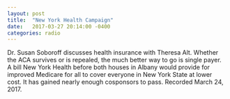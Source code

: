 ```yaml
---
layout: post
title:  "New York Health Campaign"
date:   2017-03-27 20:14:00 -0400
categories: radio
---
```


Dr. Susan Soboroff discusses health insurance with Theresa Alt. Whether the ACA survives or is repealed, the much better way to go is single payer. A bill New York Health before both houses in Albany would provide for improved Medicare for all to cover everyone in New York State at lower cost. It has gained nearly enough cosponsors to pass. Recorded March 24, 2017. 
